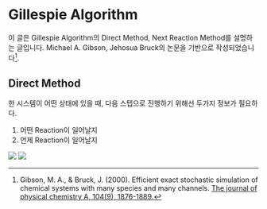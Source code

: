 Gillespie Algorithm
===================
이 글은 Gillespie Algorithm의 Direct Method, Next Reaction Method를 설명하는 글입니다.
Michael A. Gibson, Jehosua Bruck의 논문을 기반으로 작성되었습니다[^1].

Direct Method
-------------
한 시스템이 어떤 상태에 있을 때, 다음 스텝으로 진행하기 위해선 두가지 정보가 필요하다.
1. 어떤 Reaction이 일어날지
2. 언제 Reaction이 일어날지

<img src="https://render.githubusercontent.com/render/math?math={\Large{P(\mu,\tau)d\tau=a_{\mu}\exp(-\tau \sum_j a_j)d\tau}}##gh-light-mode-only">
<img src="https://render.githubusercontent.com/render/math?math={\color{white}\Large{P(\mu,\tau)d\tau=a_{\mu}\exp(-\tau \sum_j a_j)d\tau}}#gh-dark-mode-only">



[^1]:Gibson, M. A., & Bruck, J. (2000). Efficient exact stochastic simulation of chemical systems with many species and many channels. [The journal of physical chemistry A, 104(9), 1876-1889.](https://pubs.acs.org/doi/pdf/10.1021/jp993732q)
